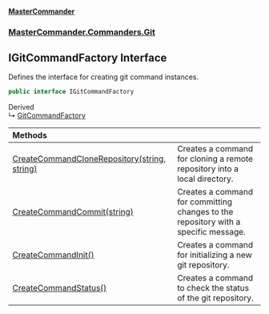 #### [MasterCommander](MasterCommander.md 'MasterCommander')
### [MasterCommander.Commanders.Git](MasterCommander.md#MasterCommander.Commanders.Git 'MasterCommander.Commanders.Git')

## IGitCommandFactory Interface

Defines the interface for creating git command instances.

```csharp
public interface IGitCommandFactory
```

Derived  
&#8627; [GitCommandFactory](GitCommandFactory.md 'MasterCommander.Commanders.Git.GitCommandFactory')

| Methods | |
| :--- | :--- |
| [CreateCommandCloneRepository(string, string)](IGitCommandFactory.CreateCommandCloneRepository(string,string).md 'MasterCommander.Commanders.Git.IGitCommandFactory.CreateCommandCloneRepository(string, string)') | Creates a command for cloning a remote repository into a local directory. |
| [CreateCommandCommit(string)](IGitCommandFactory.CreateCommandCommit(string).md 'MasterCommander.Commanders.Git.IGitCommandFactory.CreateCommandCommit(string)') | Creates a command for committing changes to the repository with a specific message. |
| [CreateCommandInit()](IGitCommandFactory.CreateCommandInit().md 'MasterCommander.Commanders.Git.IGitCommandFactory.CreateCommandInit()') | Creates a command for initializing a new git repository. |
| [CreateCommandStatus()](IGitCommandFactory.CreateCommandStatus().md 'MasterCommander.Commanders.Git.IGitCommandFactory.CreateCommandStatus()') | Creates a command to check the status of the git repository. |
